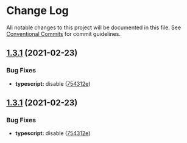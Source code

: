 # Change Log

All notable changes to this project will be documented in this file.
See [Conventional Commits](https://conventionalcommits.org) for commit guidelines.

## [1.3.1](https://github.com/eeoy/eslint-config/compare/@eeoy/eslint-config-typescript@1.3.0...@eeoy/eslint-config-typescript@1.3.1) (2021-02-23)


### Bug Fixes

* **typescript:** disable ([754312e](https://github.com/eeoy/eslint-config/commit/754312e241f6ef4a91cc6c985de6dc71ee0c97b5))





## [1.3.1](https://github.com/eeoy/eslint-config/compare/@eeoy/eslint-config-typescript@1.3.0...@eeoy/eslint-config-typescript@1.3.1) (2021-02-23)


### Bug Fixes

* **typescript:** disable ([754312e](https://github.com/eeoy/eslint-config/commit/754312e241f6ef4a91cc6c985de6dc71ee0c97b5))

